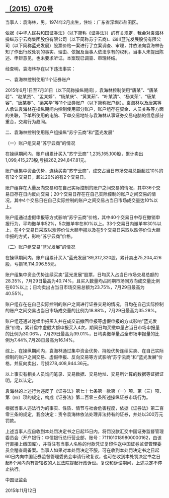 ## [〔2015〕070号](http://www.csrc.gov.cn/pub/zjhpublic/G00306212/201605/t20160518_297427.htm)







 

当事人：袁海林，男，1974年2月出生，住址：广东省深圳市盐田区。

依据《中华人民共和国证券法》（以下简称《证券法》）的有关规定，我会对袁海林操纵苏宁云商集团股份有限公司（以下简称苏宁云商)、四川蓝光发展股份有限公司（以下简称蓝光发展）股票价格一案进行了立案调查、审理，并依法向袁海林告知了作出行政处罚的事实、理由、依据及当事人依法享有的权利。当事人未提出陈述、申辩意见，也未要求听证。本案现已调查、审理终结。

经查明，袁海林存在以下违法事实：

一、袁海林控制使用11个证券账户

2015年6月1日至7月31日（以下简称操纵期间），袁海林控制使用“唐某”、“唐某若”、“赵某贤”、“孟某婷”、“杨某庆”、“黄某茹”、“叶某清”、“杨某荣”、“唐某容”、“唐某春”、“梁某华”等11个证券账户（以下简称账户组）。袁海林以及唐某等人承认袁海林在操纵期间内控制使用部分账户，账户组存在资金、人员关系等方面的关联，下单所使用的电脑、下单交易地址与袁海林从事证券交易电脑的信息部分重合，交易行为趋同。

二、袁海林控制使用账户组操纵“苏宁云商”和“蓝光发展”

（一）账户组交易“苏宁云商”的情况

在操纵期间内，账户组累计买入“苏宁云商” 1,235,165,100股，累计卖出1,099,415,273股,亏损262,294,847.81元。

账户组集中资金优势，连续买卖“苏宁云商”，成交占当日市场交易总额超过10%的有12个交易日，超过20%的有2个交易日。

账户组存在大量反向交易和在自己实际控制的账户之间交易的情况，其中36个交易日存在日内反向交易；20个交易日存在在自己实际控制的账户之间交易的情况，其中4个交易日在自己实际控制的账户之间交易占当日市场成交量达10%以上。

账户组通过虚假申报等方式影响“苏宁云商”价格，其中40个交易日中存在撤销申报行为，平均撤单率52%，5次撤单率在80%以上。33个交易日内撤单率30%以上，在4个交易日采取以涨停价位大额申报以及在5个交易日采取以跌停价位大额申报的方式，影响“苏宁云商”价格。

（二）账户组交易“蓝光发展”的情况

在操纵期间内，账户组累计买入“蓝光发展”89,312,320股，累计卖出75,204,426股，亏损16,114,096.55元。

账户组集中资金优势连续买卖“蓝光发展”股票，日均买入占当日市场交易总额的28.35%，7月29日最高为40.74%，且买入数量均占同期市场同方向成交量比例在60%以上；日均卖出占当日市场交易总额为23.75%，7月29日最高为40.55%。

账户组存在在自己实际控制的账户之间进行证券交易的情况，日均在自己实际控制的账户之间交易占当日市场成交量的比例为18.88%，7月29日最高为35.28%。

账户组还通过连续申报买入并在成交前撤回申报等虚假申报的方式影响“蓝光发展”价格，累计盘中虚假大额申报买入4次，期间日均买撤单量占当日市场申报量的比例为30.06%，7月29日最高为39.01%，日均卖撤单量占全市场申报量的比例为7.44%,7月28日最高为16.14%。

综上，在操纵期间内，袁海林通过集中资金优势、持股优势连续买卖、在自己实际控制的账户之间交易、虚假申报、反向交易等方式影响“苏宁云商”和“蓝光发展”价格，并反向卖出，亏损278,408,944.36元。

以上事实有相关人员询问笔录、交易数据、交易地址、交易所计算的数据等证据证明，足以认定。

袁海林的上述行为违反了《证券法》第七十七条第一款第（一）项、第（三）项、第（四）项的规定，构成《证券法》第二百零三条所述操纵证券市场行为。

根据当事人违法行为的事实、性质、情节与社会危害程度，依据《证券法》第二百零三条的规定，我会决定：责令袁海林依法处理非法持有的证券，并处以300万元罚款。

上述当事人应自收到本处罚决定书之日起15日内，将罚没款汇交中国证券监督管理委员会（开户银行：中信银行总行营业部，账号：7111010189800000162，由该行直接上缴国库），并将注有当事人名称的付款凭证复印件送中国证券监督管理委员会稽查局备案。当事人如果对本处罚决定不服，可在收到本处罚决定书之日起60日内向中国证券监督管理委员会申请行政复议，也可在收到本处罚决定书之日起6个月内向有管辖权的人民法院提起行政诉讼。复议和诉讼期间，上述决定不停止执行。

 

 

 

 

中国证监会      

2015年11月12日    